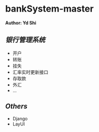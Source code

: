 # bankSystem-master
 
**Author: Yd Shi**

 ***银行管理系统***
---------------
*	开户
*	转账
*	挂失
*	汇率实时更新接口
*	存取款
*	外汇
*	...


 ***Others***
---------------
*	Django
*	LayUI
